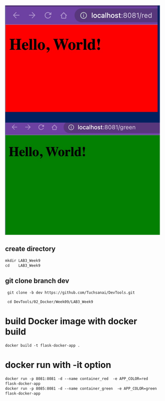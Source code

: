 ![Alt Text](demo0.jpg)

## create directory

   
    mkdir LAB3_Week9
    cd    LAB3_Week9
    

## git clone branch dev
    
    
   ```
    git clone -b dev https://github.com/Tuchsanai/DevTools.git
   ```
   
   ```   
    cd DevTools/02_Docker/Week09/LAB3_Week9
   ```


# build Docker image with docker build 

```
docker build -t flask-docker-app . 

```


# docker run with -it option
```
docker run -p 8081:8081 -d --name container_red  -e APP_COLOR=red flask-docker-app
docker run -p 8085:8081 -d --name container_green  -e APP_COLOR=green flask-docker-app


```
